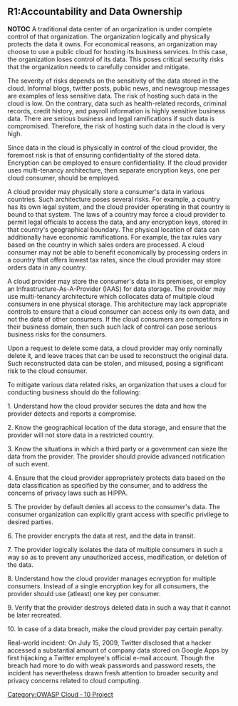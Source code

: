 ## R1:Accountability and Data Ownership

__NOTOC__ <headertabs/> A traditional data center of an organization
is under complete control of that organization. The organization
logically and physically protects the data it owns. For economical
reasons, an organization may choose to use a public cloud for hosting
its business services. In this case, the organization loses control of
its data. This poses critical security risks that the organization needs
to carefully consider and mitigate.

The severity of risks depends on the sensitivity of the data stored in
the cloud. Informal blogs, twitter posts, public news, and newsgroup
messages are examples of less sensitive data. The risk of hosting such
data in the cloud is low. On the contrary, data such as health-related
records, criminal records, credit history, and payroll information is
highly sensitive business data. There are serious business and legal
ramifications if such data is compromised. Therefore, the risk of
hosting such data in the cloud is very high.

Since data in the cloud is physically in control of the cloud provider,
the foremost risk is that of ensuring confidentiality of the stored
data. Encryption can be employed to ensure confidentiality. If the cloud
provider uses multi-tenancy architecture, then separate encryption keys,
one per cloud consumer, should be employed.

A cloud provider may physically store a consumer's data in various
countries. Such architecture poses several risks. For example, a country
has its own legal system, and the cloud provider operating in that
country is bound to that system. The laws of a country may force a cloud
provider to permit legal officials to access the data, and any
encryption keys, stored in that country's geographical boundary. The
physical location of data can additionally have economic ramifications.
For example, the tax rules vary based on the country in which sales
orders are processed. A cloud consumer may not be able to benefit
economically by processing orders in a country that offers lowest tax
rates, since the cloud provider may store orders data in any country.

A cloud provider may store the consumer's data in its premises, or
employ an Infrastructure-As-A-Provider (IAAS) for data storage. The
provider may use multi-tenancy architecture which collocates data of
multiple cloud consumers in one physical storage. This architecture may
lack appropriate controls to ensure that a cloud consumer can access
only its own data, and not the data of other consumers. If the cloud
consumers are competitors in their business domain, then such such lack
of control can pose serious business risks for the consumers.

Upon a request to delete some data, a cloud provider may only nominally
delete it, and leave traces that can be used to reconstruct the original
data. Such reconstructed data can be stolen, and misused, posing a
significant risk to the cloud consumer.

To mitigate various data related risks, an organization that uses a
cloud for conducting business should do the following:

1\. Understand how the cloud provider secures the data and how the
provider detects and reports a compromise.

2\. Know the geographical location of the data storage, and ensure that
the provider will not store data in a restricted country.

3\. Know the situations in which a third party or a government can sieze
the data from the provider. The provider should provide advanced
notification of such event.

4\. Ensure that the cloud provider appropriately protects data based on
the data classification as specified by the consumer, and to address the
concerns of privacy laws such as HIPPA.

5\. The provider by default denies all access to the consumer's data.
The consumer organization can explicitly grant access with specific
privilege to desired parties.

6\. The provider encrypts the data at rest, and the data in transit.

7\. The provider logically isolates the data of multiple consumers in
such a way so as to prevent any unauthorized access, modification, or
deletion of the data.

8\. Understand how the cloud provider manages ecnryption for multiple
consumers. Instead of a single encryption key for all consumers, the
provider should use (atleast) one key per consumer.

9\. Verify that the provider destroys deleted data in such a way that it
cannot be later recreated.

10\. In case of a data breach, make the cloud provider pay certain
penalty.

Real-world incident: On July 15, 2009, Twitter disclosed that a hacker
accessed a substantial amount of company data stored on Google Apps by
first hijacking a Twitter employee's official e-mail account. Though the
breach had more to do with weak passwords and password resets, the
incident has nevertheless drawn fresh attention to broader security and
privacy concerns related to cloud computing.

[Category:OWASP Cloud ‐ 10
Project](Category:OWASP_Cloud_‐_10_Project "wikilink")